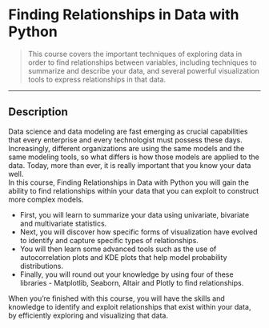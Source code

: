 # Finding Relationships in Data with Python 
> This course covers the important techniques of exploring data in order to find relationships between variables, including techniques to summarize and describe your data, and several powerful visualization tools to express relationships in that data.

---
## Description
Data science and data modeling are fast emerging as crucial capabilities that every enterprise and every technologist must possess these days. Increasingly, different organizations are using the same models and the same modeling tools, so what differs is how those models are applied to the data. Today, more than ever, it is really important that you know your data well.  
In this course, Finding Relationships in Data with Python you will gain the ability to find relationships within your data that you can exploit to construct more complex models. 
- First, you will learn to summarize your data using univariate, bivariate and multivariate statistics.
- Next, you will discover how specific forms of visualization have evolved to identify and capture specific types of relationships.
- You will then learn some advanced tools such as the use of autocorrelation plots and KDE plots that help model probability distributions. 
- Finally, you will round out your knowledge by using four of these libraries - Matplotlib, Seaborn, Altair and Plotly to find relationships. 

When you’re finished with this course, you will have the skills and knowledge to identify and exploit relationships that exist within your data, by efficiently exploring and visualizing that data.